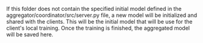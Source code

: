 If this folder does not contain the specified initial model defined in the aggregator/coordinator/src/server.py file, a new model will be initialized and shared with the clients. This will be the initial model that will be use for the client's local training. Once the training is finished, the aggregated model will be saved here.